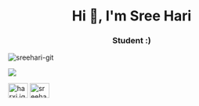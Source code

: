 <h1 align="center">Hi 👋, I'm Sree Hari</h1>
<h3 align="center">Student :)</h3>

<p align="left"> <img src="https://komarev.com/ghpvc/?username=sreehari-git&label=Profile%20views&color=0e75b6&style=flat" alt="sreehari-git" /> </p>
<img src="https://private-user-images.githubusercontent.com/115173648/287436682-f8006608-d227-4fcf-802f-216db800beb9.png?jwt=eyJhbGciOiJIUzI1NiIsInR5cCI6IkpXVCJ9.eyJpc3MiOiJnaXRodWIuY29tIiwiYXVkIjoicmF3LmdpdGh1YnVzZXJjb250ZW50LmNvbSIsImtleSI6ImtleTUiLCJleHAiOjE3MTUwOTk4MDMsIm5iZiI6MTcxNTA5OTUwMywicGF0aCI6Ii8xMTUxNzM2NDgvMjg3NDM2NjgyLWY4MDA2NjA4LWQyMjctNGZjZi04MDJmLTIxNmRiODAwYmViOS5wbmc_WC1BbXotQWxnb3JpdGhtPUFXUzQtSE1BQy1TSEEyNTYmWC1BbXotQ3JlZGVudGlhbD1BS0lBVkNPRFlMU0E1M1BRSzRaQSUyRjIwMjQwNTA3JTJGdXMtZWFzdC0xJTJGczMlMkZhd3M0X3JlcXVlc3QmWC1BbXotRGF0ZT0yMDI0MDUwN1QxNjMxNDNaJlgtQW16LUV4cGlyZXM9MzAwJlgtQW16LVNpZ25hdHVyZT1lYmFiN2I4OTBiZjg0NzdlMzdkYTFjZWQ4MzhkMGUwM2RlY2ZkOGY2MjE1ZGJjNzQzZGNmODcyNzE5YjllZTk5JlgtQW16LVNpZ25lZEhlYWRlcnM9aG9zdCZhY3Rvcl9pZD0wJmtleV9pZD0wJnJlcG9faWQ9MCJ9.74IuhfMuf9_bpb4JIenPN1mer4A6kEIqcxQ-8lcTdz8">

<a href="https://instagram.com/harxi.ig" target="blank"><img align="center" src="https://raw.githubusercontent.com/rahuldkjain/github-profile-readme-generator/master/src/images/icons/Social/instagram.svg" alt="harxi.ig" height="30" width="40" /></a>
<a href="https://www.leetcode.com/sreehari_03" target="blank"><img align="center" src="https://raw.githubusercontent.com/rahuldkjain/github-profile-readme-generator/master/src/images/icons/Social/leet-code.svg" alt="sreehari_03" height="30" width="40" /></a>
</p>


